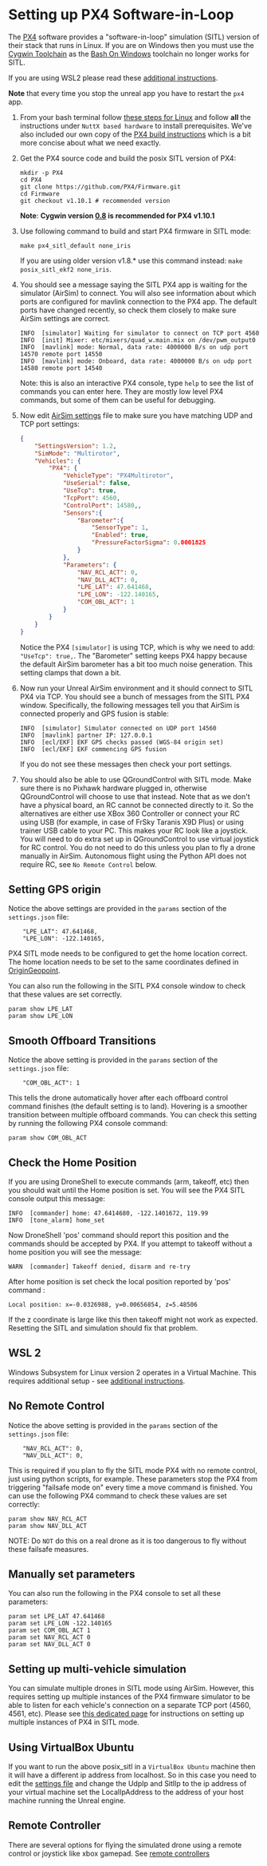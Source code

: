 # Setting up PX4 Software-in-Loop

The [PX4](http://dev.px4.io) software provides a "software-in-loop" simulation (SITL) version of their stack that runs in Linux. If you are on Windows then you must
use the [Cygwin Toolchain](https://dev.px4.io/master/en/setup/dev_env_windows_cygwin.html) as the [Bash On Windows](https://dev.px4.io/master/en/setup/dev_env_windows_bash_on_win.html) toolchain no longer works for SITL.

If you are using WSL2 please read these [additional
instructions](px4_sitl_wsl2.md).

**Note** that every time you stop the unreal app you have to restart the `px4` app.


1. From your bash terminal follow [these steps for Linux](https://docs.px4.io/master/en/dev_setup/dev_env_linux.html) and follow **all** the instructions under `NuttX based hardware` to install prerequisites. We've also included our own copy of the [PX4 build instructions](px4_build.md) which is a bit more concise about what we need exactly.

2. Get the PX4 source code and build the posix SITL version of PX4:
    ```
    mkdir -p PX4
    cd PX4
    git clone https://github.com/PX4/Firmware.git
    cd Firmware
    git checkout v1.10.1 # recommended version 
    ```
    **Note**: __Cygwin version [0.8](https://github.com/PX4/PX4-windows-toolchain/releases/download/v0.8/PX4.Windows.Cygwin.Toolchain.0.8.msi) is recommended for PX4 v1.10.1__

3. Use following command to build and start PX4 firmware in SITL mode:
    ```
    make px4_sitl_default none_iris
    ```
   If you are using older version v1.8.* use this command instead: `make posix_sitl_ekf2 none_iris`.

4. You should see a message saying the SITL PX4 app is waiting for the simulator (AirSim) to connect.
You will also see information about which ports are configured for mavlink connection to the PX4 app.
The default ports have changed recently, so check them closely to make sure AirSim settings are correct.
    ```
    INFO  [simulator] Waiting for simulator to connect on TCP port 4560
    INFO  [init] Mixer: etc/mixers/quad_w.main.mix on /dev/pwm_output0
    INFO  [mavlink] mode: Normal, data rate: 4000000 B/s on udp port 14570 remote port 14550
    INFO  [mavlink] mode: Onboard, data rate: 4000000 B/s on udp port 14580 remote port 14540
    ```

    Note: this is also an interactive PX4 console, type `help` to see the
    list of commands you can enter here.  They are mostly low level PX4
    commands, but some of them can be useful for debugging.

5. Now edit [AirSim settings](settings.md) file to make sure you have matching UDP and TCP port settings:
    ```json
    {
        "SettingsVersion": 1.2,
        "SimMode": "Multirotor",
        "Vehicles": {
            "PX4": {
                "VehicleType": "PX4Multirotor",
                "UseSerial": false,
                "UseTcp": true,
                "TcpPort": 4560,
                "ControlPort": 14580,,
                "Sensors":{
                    "Barometer":{
                        "SensorType": 1,
                        "Enabled": true,
                        "PressureFactorSigma": 0.0001825
                    }
                },
                "Parameters": {
                    "NAV_RCL_ACT": 0,
                    "NAV_DLL_ACT": 0,
                    "LPE_LAT": 47.641468,
                    "LPE_LON": -122.140165,
                    "COM_OBL_ACT": 1
                }
            }
        }
    }
    ```
    Notice the PX4 `[simulator]` is using TCP, which is why we need to add: `"UseTcp": true,`.
    The "Barometer" setting keeps PX4 happy because the default AirSim barometer has a bit too much
    noise generation.  This setting clamps that down a bit.

6. Now run your Unreal AirSim environment and it should connect to SITL PX4 via TCP.
You should see a bunch of messages from the SITL PX4 window.
Specifically, the following messages tell you that AirSim is connected properly and GPS fusion is stable:
    ```
    INFO  [simulator] Simulator connected on UDP port 14560
    INFO  [mavlink] partner IP: 127.0.0.1
    INFO  [ecl/EKF] EKF GPS checks passed (WGS-84 origin set)
    INFO  [ecl/EKF] EKF commencing GPS fusion
    ```

    If you do not see these messages then check your port settings.

7. You should also be able to use QGroundControl with SITL mode.  Make sure
there is no Pixhawk hardware plugged in, otherwise QGroundControl will choose
to use that instead.  Note that as we don't have a physical board, an RC cannot be connected directly to it. So the alternatives are either use XBox 360 Controller or connect your RC using USB (for example, in case of FrSky Taranis X9D Plus) or using trainer USB cable to your PC. This makes your RC look like a joystick. You will need to do extra set up in QGroundControl to use virtual joystick for RC control.  You do not need to do this unless you plan to fly a drone manually in AirSim.  Autonomous flight using the Python
API does not require RC, see `No Remote Control` below.

## Setting GPS origin

Notice the above settings are provided in the `params` section of the `settings.json` file:
```
    "LPE_LAT": 47.641468,
    "LPE_LON": -122.140165,
```

PX4 SITL mode needs to be configured to get the home location correct.
The home location needs to be set to the same coordinates defined in  [OriginGeopoint](settings.md#origingeopoint).

You can also run the following in the SITL PX4 console window to check
that these values are set correctly.

```
param show LPE_LAT
param show LPE_LON
```

## Smooth Offboard Transitions

Notice the above setting is provided in the `params` section of the `settings.json` file:
```
    "COM_OBL_ACT": 1
```

This tells the drone automatically hover after each offboard control command finishes (the default setting is to land).  Hovering is a smoother transition between multiple offboard commands.  You can check this setting
by running the following PX4 console command:

```
param show COM_OBL_ACT
```

## Check the Home Position

If you are using DroneShell to execute commands (arm, takeoff, etc) then you should wait until the Home position is set. You will see the PX4 SITL console output this message:

```
INFO  [commander] home: 47.6414680, -122.1401672, 119.99
INFO  [tone_alarm] home_set
```

Now DroneShell 'pos' command should report this position and the commands should be accepted by PX4.  If you attempt to takeoff without a home position you will see the message:

```
WARN  [commander] Takeoff denied, disarm and re-try
```

After home position is set check the local position reported by 'pos' command :

```
Local position: x=-0.0326988, y=0.00656854, z=5.48506
```

If the z coordinate is large like this then takeoff might not work as expected.  Resetting the SITL and simulation should fix that problem.

## WSL 2

Windows Subsystem for Linux version 2 operates in a Virtual Machine.  This requires
additional setup - see [additional instructions](px4_sitl_wsl2.md).

## No Remote Control

Notice the above setting is provided in the `params` section of the `settings.json` file:
```
    "NAV_RCL_ACT": 0,
    "NAV_DLL_ACT": 0,
```

This is required if you plan to fly the SITL mode PX4 with no remote control, just using python scripts, for example.  These parameters stop the PX4 from triggering "failsafe mode on" every time a move command is finished.  You can use the following PX4 command to check these values are set correctly:

```
param show NAV_RCL_ACT
param show NAV_DLL_ACT
```

NOTE: Do `NOT` do this on a real drone as it is too dangerous to fly without these failsafe measures.

## Manually set parameters

You can also run the following in the PX4 console to set all these parameters:

```
param set LPE_LAT 47.641468
param set LPE_LON -122.140165
param set COM_OBL_ACT 1
param set NAV_RCL_ACT 0
param set NAV_DLL_ACT 0
```

## Setting up multi-vehicle simulation

You can simulate multiple drones in SITL mode using AirSim. However, this requires setting up multiple instances of the PX4 firmware simulator to be able to listen for each vehicle's connection on a separate TCP port (4560, 4561, etc). Please see [this dedicated page](px4_multi_vehicle.md) for instructions on setting up multiple instances of PX4 in SITL mode.

## Using VirtualBox Ubuntu

If you want to run the above posix_sitl in a `VirtualBox Ubuntu` machine then it will have a different ip address from localhost. So in this case you need to edit the [settings file](settings.md) and change the UdpIp and SitlIp to the ip address of your virtual machine
set the  LocalIpAddress to the address of your host machine running the Unreal engine.

## Remote Controller

There are several options for flying the simulated drone using a remote control or joystick like xbox gamepad. See [remote controllers](remote_control.md#RC_Setup_for_PX4)
